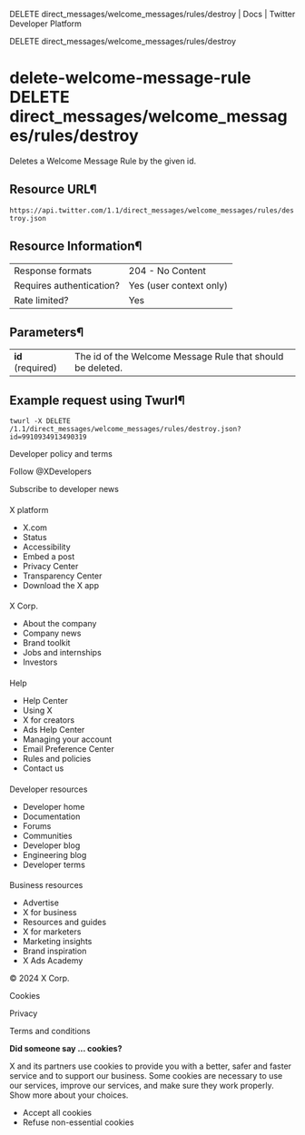 
DELETE
direct\_messages/welcome\_messages/rules/destroy | Docs | Twitter Developer Platform 

DELETE
direct\_messages/welcome\_messages/rules/destroy

delete-welcome-message-rule
DELETE
direct\_messages/welcome\_messages/rules/destroy
=======================================================

Deletes a Welcome Message Rule by the given id.

Resource URL¶
-------------

`https://api.twitter.com/1.1/direct_messages/welcome_messages/rules/destroy.json`

Resource Information¶
---------------------

|  |  |
| --- | --- |
| Response formats | 204 - No Content |
| Requires authentication? | Yes (user context only) |
| Rate limited? | Yes |

Parameters¶
-----------

|  |  |
| --- | --- |
| **id** (required) | The id of the Welcome Message Rule that should be deleted. |

Example request using Twurl¶
----------------------------

```
twurl -X DELETE /1.1/direct_messages/welcome_messages/rules/destroy.json?id=9910934913490319
```

Developer policy and terms

Follow @XDevelopers

Subscribe to developer news

#### 
 X platform

* X.com
* Status
* Accessibility
* Embed a post
* Privacy Center
* Transparency Center
* Download the X app

#### 
 X Corp.

* About the company
* Company news
* Brand toolkit
* Jobs and internships
* Investors

#### 
 Help

* Help Center
* Using X
* X for creators
* Ads Help Center
* Managing your account
* Email Preference Center
* Rules and policies
* Contact us

#### 
 Developer resources

* Developer home
* Documentation
* Forums
* Communities
* Developer blog
* Engineering blog
* Developer terms

#### 
 Business resources

* Advertise
* X for business
* Resources and guides
* X for marketers
* Marketing insights
* Brand inspiration
* X Ads Academy

 © 2024 X Corp.

Cookies

Privacy

Terms and conditions

**Did someone say … cookies?**  

 X and its partners use cookies to provide you with a better, safer and
 faster service and to support our business. Some cookies are necessary to use
 our services, improve our services, and make sure they work properly.
 Show more about your choices.

* Accept all cookies
* Refuse non-essential cookies